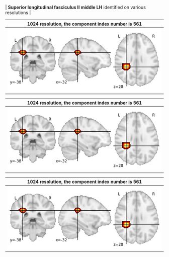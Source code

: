 


| **Superior longitudinal fasciculus II middle LH** identified on various resolutions |

| 1024 resolution, the component index number is 561|  
|:---:|  
| ![Component 1024](../1024/final/561.jpg "From component 1024: Superior longitudinal fasciculus II middle LH") |

| 1024 resolution, the component index number is 561|  
|:---:|  
| ![Component 1024](../1024/final/561.jpg "From component 1024: Superior longitudinal fasciculus II middle LH") |

| 1024 resolution, the component index number is 561|  
|:---:|  
| ![Component 1024](../1024/final/561.jpg "From component 1024: Superior longitudinal fasciculus II middle LH") |